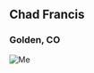 ## Chad Francis
### Golden, CO

![Me](https://www.gravatar.com/avatar/32964bcce8816afbe6b2f0da93d3894b.png?s=150&amp;r=g&amp;d=ad516503a11cd5ca435acc9bb6523536)
